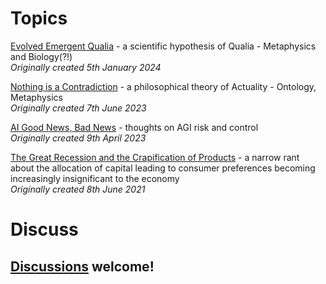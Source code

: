 # Topics

[Evolved Emergent Qualia](Evolved%20Emergent%20Qualia.md) - a scientific hypothesis of Qualia - Metaphysics and Biology(?!)
<br>*Originally created 5th January 2024*

[Nothing is a Contradiction](Nothing%20is%20a%20Contradiction.md) - a philosophical theory of Actuality - Ontology, Metaphysics
<br>*Originally created 7th June 2023*

[AI Good News, Bad News](AI%20Good%20News%2c%20Bad%20News.md) - thoughts on AGI risk and control
<br>*Originally created 9th April 2023*

[The Great Recession and the Crapification of Products](The%20Great%20Recession%20and%20the%20Crapification%20of%20Products.md) - a narrow rant about the allocation of capital leading to consumer preferences becoming increasingly insignificant to the economy
<br>*Originally created 8th June 2021*

# Discuss

## [Discussions](https://github.com/aliclark/the_wooden_sword/discussions) welcome!

